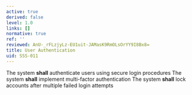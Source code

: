 ```yaml
---
active: true
derived: false
level: 1.0
links: []
normative: true
ref: ''
reviewed: AnU-_rFLzjyLz-EU1uit-JAMasK9RmOLsOrYY9I8Bx8=
title: User Authentication
uid: SSS-011
---
```


The system **shall** authenticate users using secure login procedures
The system **shall** implement multi-factor authentication
The system **shall** lock accounts after multiple failed login attempts